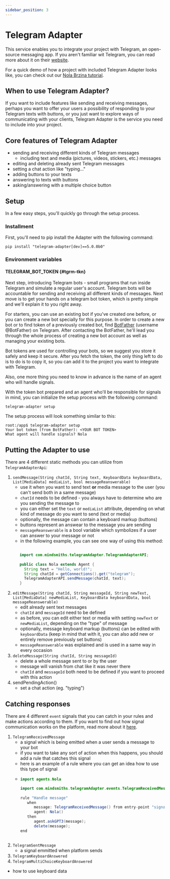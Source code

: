 ```yaml
---
sidebar_position: 3
---
```


# Telegram Adapter
This service enables you to integrate your project with Telegram, an open-source messaging app. If you aren't familiar wit Telegram, you can read more about it on their [website](https://telegram.org/).


For a quick demo of how a project with included Telegram Adapter looks like, you can check out our [Nola Brzina tutorial](docs/src/Tutorials/Nola%20Brzina%20Tutorial/intro.md).

## When to use Telegram Adapter?
If you want to include features like sending and receiving messages, perhaps you want to offer your users a possibility of responding to your Telegram texts with buttons,
or you just want to explore ways of communicating with your clients, Telegram Adapter is the service you need to include into your project.

## Core features of Telegram Adapter
- sending and receiving different kinds of Telegram messages
  - including text and media (pictures, videos, stickers, etc.) messages
- editing and deleting already sent Telegram messages
- setting a chat action like "typing..."
- adding buttons to your texts
- answering to texts with buttons
- asking/answering with a multiple choice button

## Setup
In a few easy steps, you'll quickly go through the setup process. 
### Installment
First, you'll need to pip install the Adapter with the following command:
```console
pip install "telegram-adapter[dev]==5.0.0b0"
```
### Environment variables
#### TELEGRAM_BOT_TOKEN {#tgrm-tkn}   
Next step, introducing Telegram bots - small programs that run inside Telegram and simulate a regular user's account.
Telegram bots will be accountable for sending and receiving all different kinds of messages. Next move is to 
get your hands on a telegram bot token, which is pretty simple and we'll explain it to you right away.

For starters, you can use an existing bot if you've created one before, or you can create a new bot specially for this purpose.
In order to create a new bot or to find token of a previously created bot, find [BotFather](https://t.me/botfather) (username @BotFather) on Telegram. 
After contacting the BotFather, he'll lead you through the whole process of  creating a new bot account as well as managing your existing bots.

Bot tokens are used for controlling your bots, so we suggest you store it safely and keep it secure.
After you fetch the token, the only thing left to do is to do is to copy it, so you can add it to the project you want to integrate with Telegram. 

Also, one more thing you need to know in advance is the name of an agent who will handle signals.

With the token bot prepared and an agent who'll be responsible for signals in mind, you can initialize the setup process with the following command:  

```console
telegram-adapter setup
```

The setup process will look something similar to this:
```console
root:/app$ telegram-adapter setup
Your bot token (from BotFather): <YOUR BOT TOKEN>
What agent will handle signals? Nola
```

## Putting the Adapter to use

There are 4 different static methods you can utilize from `TelegramAdapterApi`:
1. `sendMessage(String chatId, String text, KeyboardData keyboardData, List[MediaData] mediaList, bool messageReanswerable)`
   - use it when you want to send text **or** media message to the user (you can't send both in a same message)
   - `chatId` needs to be defined - you always have to determine who are you sending the message to
   - you can either set the `text` or `mediaList` attribute, depending on what kind of message do you want to send (text or media) 
   - optionally, the message can contain a keyboard markup (buttons)
   - buttons represent an answear to the message you are sending
   - `messageReanswerable` is a bool variable which symbolizes if a user can answer to your message or not
   - in the following example, you can see one way of using this method: 
   ```java
     
      import com.mindsmiths.telegramAdapter.TelegramAdapterAPI;
     
      public class Nola extends Agent {
        String text = "Hello, world!";
        String chatId = getConnections().get("telegram");
        TelegramAdapterAPI.sendMessage(chatId, text);
      }
    ```
2. `editMessage(String chatId, String messageId, String newText, List[MediaData] newMediaList, KeyboardData keyboardData, bool messageReanswerable)`
   - edit already sent text messages
   - `chatId` and `messageId` need to be defined 
   - as before, you can edit either text or media with setting `newText` or `newMediaList`, depending on the "type" of message
   - optionally, message keyboard markup (buttons) can be edited with `keyboardData` (keep in mind that with it, you can also add new or entirely remove previously set buttons)
   - `messageReanswerable` was explained and is used in a same way in every occasion
3. `deleteMessage(String chatId, String messageId)`
    - delete a whole message sent to or by the user
    - message will vanish from chat like it was never there
    - `chatId` and `messageId` both need to be defined if you want to proceed with this action
4. sendPendingAction()
   - set a chat action (eg. "typing")

## Catching responses

There are 4 different `event` signals that you can catch in your rules and make actions according to them. If you want to find out how signal communication
works on the platform, read more about it [here](/docs/src/Technical%20documentation/Platform%20architecture/service-communication.md). 
1. `TelegramReceivedMessage`
   - a signal which is being emitted when a user sends a message to your bot
   - if you want to take any sort of action when this happens, you should add a rule that catches this signal
   - here is an example of a rule where you can get an idea how to use this type of signal
   -  ```java
      import agents.Nola
      
      import com.mindsmiths.telegramAdapter.events.TelegramReceivedMessage
     
      rule "Handle message"
         when
            message: TelegramReceivedMessage() from entry-point "signals"
            agent: Nola()
         then
            agent.askGPT3(message);
            delete(message);
      end

    ```
2. `TelegramSentMessage`
   - a signal emmitted when platform sends  
3. `TelegramKeyboardAnswered`
4. `TelegramMultiChoiceKeyboardAnswered`

- how to use keyboard data